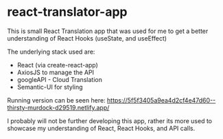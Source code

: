 # react-translator-app
This is small React Translation app that was used for me to get a better understanding of React Hooks (useState, and useEffect)

The underlying stack used are:
* React (via create-react-app)
* AxiosJS to manage the API
* googleAPI - Cloud Translation
* Semantic-UI for styling

Running version can be seen here: https://5f5f3405a9ea4d2cf4e47d60--thirsty-murdock-d29519.netlify.app/

I probably will not be further developing this app, rather its more used to showcase my understanding of React, React Hooks, and API calls.
